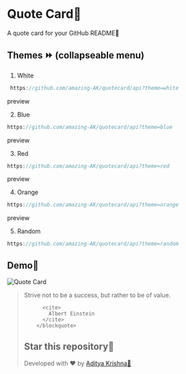 # Quote Card📑
A quote card for your GitHub README📑

## Themes ⏩ (collapseable menu)
1. White
```javascript
 https://github.com/amazing-AK/quotecard/api?theme=white
```
preview

2. Blue
```javascript
https://github.com/amazing-AK/quotecard/api?theme=blue
```
preview

3. Red
 ```javascript
https://github.com/amazing-AK/quotecard/api?theme=red
```
preview

4. Orange
```javascript
https://github.com/amazing-AK/quotecard/api?theme=orange
```
preview

5. Random
```javascript
https://github.com/amazing-AK/quotecard/api?theme=random
```

## Demo🧐
![Quote Card](https://readme-jokes.vercel.app/api)
<br />
<blockquote class="quote-card blue-card">
          <p>
            Strive not to be a success, but rather to be of value.
          </p>
  
          <cite>
            Albert Einstein
          </cite>
        </blockquote>
<!-- Red Card
Quote = Strive not to be a success, but rather to be of value.
author = Albert Einstein -->

## Star this repository🌟
Developed with ❤️ by [Aditya Krishna🚀](https://github.com/amazing-AK)
